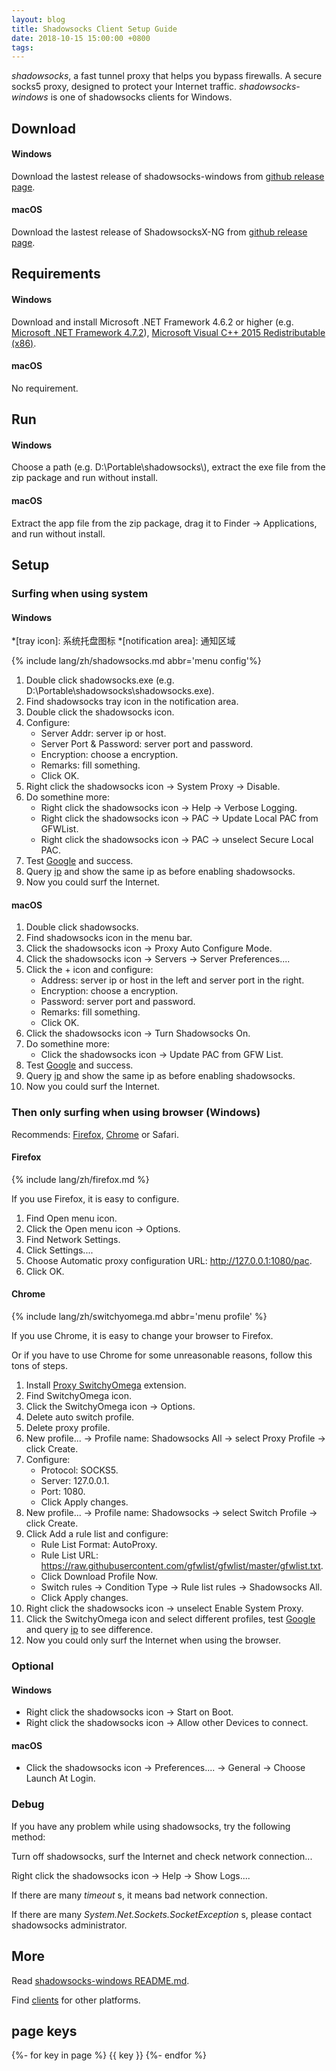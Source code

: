 ```yaml
---
layout: blog
title: Shadowsocks Client Setup Guide
date: 2018-10-15 15:00:00 +0800
tags: 
---
```


_shadowsocks_, a fast tunnel proxy that helps you bypass firewalls. A secure socks5 proxy, designed to protect your Internet traffic. _shadowsocks-windows_ is one of shadowsocks clients for Windows.

## Download

#### Windows

Download the lastest release of shadowsocks-windows from [github release page](https://github.com/shadowsocks/shadowsocks-windows/releases).

#### macOS

Download the lastest release of ShadowsocksX-NG from [github release page](https://github.com/shadowsocks/ShadowsocksX-NG/releases).

## Requirements

#### Windows

Download and install Microsoft .NET Framework 4.6.2 or higher (e.g. [Microsoft .NET Framework 4.7.2](https://www.microsoft.com/net/download/thank-you/net472-offline)), [Microsoft Visual C++ 2015 Redistributable (x86)](https://go.microsoft.com/fwlink/?LinkId=615459).

#### macOS

No requirement.

## Run

#### Windows

Choose a path (e.g. D:\Portable\shadowsocks\\), extract the exe file from the zip package and run without install.

#### macOS

Extract the app file from the zip package, drag it to Finder → Applications, and run without install.

## Setup

### Surfing when using system

#### Windows

*[tray icon]: 系统托盘图标
*[notification area]: 通知区域

{% include lang/zh/shadowsocks.md abbr='menu config'%}

1. Double click shadowsocks.exe (e.g. D:\Portable\shadowsocks\shadowsocks.exe).
1. Find shadowsocks tray icon in the notification area.
1. Double click the shadowsocks icon.
1. Configure:
   - Server Addr: server ip or host.
   - Server Port & Password: server port and password.
   - Encryption: choose a encryption.
   - Remarks: fill something.
   - Click OK.
1. Right click the shadowsocks icon → System Proxy → Disable.
1. Do somethine more:
   - Right click the shadowsocks icon → Help → Verbose Logging.
   - Right click the shadowsocks icon → PAC → Update Local PAC from GFWList.
   - Right click the shadowsocks icon → PAC → unselect Secure Local PAC.
1. Test [Google](https://www.google.com/) and success.
1. Query [ip](https://www.baidu.com/s?wd=ip) and show the same ip as before enabling shadowsocks.
1. Now you could surf the Internet.

#### macOS

1. Double click shadowsocks.
1. Find shadowsocks icon in the menu bar.
1. Click the shadowsocks icon → Proxy Auto Configure Mode.
1. Click the shadowsocks icon → Servers → Server Preferences..\..
1. Click the + icon and configure:
   - Address: server ip or host in the left and server port in the right.
   - Encryption: choose a encryption.
   - Password: server port and password.
   - Remarks: fill something.
   - Click OK.
1. Click the shadowsocks icon → Turn Shadowsocks On.
1. Do somethine more:
   - Click the shadowsocks icon → Update PAC from GFW List.
1. Test [Google](https://www.google.com/) and success.
1. Query [ip](https://www.baidu.com/s?wd=ip) and show the same ip as before enabling shadowsocks.
1. Now you could surf the Internet.

### Then only surfing when using browser (Windows)

Recommends: [Firefox](https://download.mozilla.org/?product=firefox-latest-ssl&os=win64&lang=en-US), [Chrome](https://www.google.com/intl/en/chrome/?standalone=1) or Safari.

#### Firefox

{% include lang/zh/firefox.md %}

If you use Firefox, it is easy to configure.

1. Find Open menu icon.
1. Click the Open menu icon → Options.
1. Find Network Settings.
1. Click Settings..\..
1. Choose Automatic proxy configuration URL: http://127.0.0.1:1080/pac.
1. Click OK.

#### Chrome

{% include lang/zh/switchyomega.md abbr='menu profile' %}

If you use Chrome, it is easy to change your browser to Firefox.

Or if you have to use Chrome for some unreasonable reasons, follow this tons of steps.

1. Install [Proxy SwitchyOmega](https://chrome.google.com/webstore/detail/proxy-switchyomega/padekgcemlokbadohgkifijomclgjgif) extension.
1. Find SwitchyOmega icon.
1. Click the SwitchyOmega icon → Options.
1. Delete auto switch profile.
1. Delete proxy profile.
1. New profile..\. → Profile name: Shadowsocks All → select Proxy Profile → click Create.
1. Configure:
   - Protocol: SOCKS5.
   - Server: 127.0.0.1.
   - Port: 1080.
   - Click Apply changes.
1. New profile..\. → Profile name: Shadowsocks → select Switch Profile → click Create.
1. Click Add a rule list and configure:
   - Rule List Format: AutoProxy.
   - Rule List URL: https://raw.githubusercontent.com/gfwlist/gfwlist/master/gfwlist.txt.
   - Click Download Profile Now.
   - Switch rules → Condition Type → Rule list rules → Shadowsocks All.
   - Click Apply changes.
1. Right click the shadowsocks icon → unselect Enable System Proxy.
1. Click the SwitchyOmega icon and select different profiles, test [Google](https://www.google.com/) and query [ip](https://www.baidu.com/s?wd=ip) to see difference.
1. Now you could only surf the Internet when using the browser.

### Optional

#### Windows

- Right click the shadowsocks icon → Start on Boot.
- Right click the shadowsocks icon → Allow other Devices to connect.

#### macOS

- Click the shadowsocks icon → Preferences..\.. → General → Choose Launch At Login.

### Debug

If you have any problem while using shadowsocks, try the following method:

Turn off shadowsocks, surf the Internet and check network connection...

Right click the shadowsocks icon → Help → Show Logs..\..

If there are many _timeout_ s, it means bad network connection.

If there are many _System.Net.Sockets.SocketException_ s, please contact shadowsocks administrator.

## More

Read <a href="https://github.com/shadowsocks/shadowsocks-windows/blob/master/README.md">shadowsocks-windows README.md</a>.

Find <a href="http://shadowsocks.org/en/download/clients.html">clients</a> for other platforms.

## page keys

{%- for key in page %}
{{ key }}
{%- endfor %}
